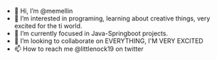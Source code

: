 - 👋 Hi, I’m @memellin
- 👀 I’m interested in programing, learning about creative things, very excited for the ti world.
- 🌱 I’m currently focused in Java-Springboot projects.
- 💞️ I’m looking to collaborate on EVERYTHING, I'M VERY EXCITED
- 📫 How to reach me @littlenock19 on twitter

<!---
memellin/memellin is a ✨ special ✨ repository because its `README.md` (this file) appears on your GitHub profile.
You can click the Preview link to take a look at your changes.
--->

